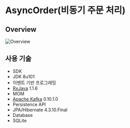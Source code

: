 # AsyncOrder(비동기 주문 처리)
## Overview
![Overview](https://cloud.githubusercontent.com/assets/16472109/21830106/ec1d6246-d7dd-11e6-8010-3aae05e1e24b.png)

## 사용 기술
- SDK
 - JDK 8u101
- 이벤트 기반 프로그래밍
 - [RxJava](https://github.com/ReactiveX/RxJava) 1.1.6
- MOM
 - [Apache Kafka](https://kafka.apache.org/) 0.10.1.0
- Persistence API
 - JPA/Hibernate 4.3.10.Final
- Database
 - SQLite
